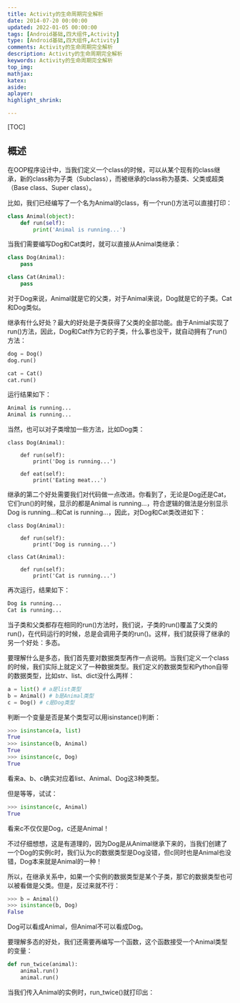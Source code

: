 ```yaml
---
title: Activity的生命周期完全解析
date: 2014-07-20 00:00:00
updated: 2022-01-05 00:00:00
tags: [Android基础,四大组件,Activity]
type: [Android基础,四大组件,Activity]
comments: Activity的生命周期完全解析
description: Activity的生命周期完全解析
keywords: Activity的生命周期完全解析
top_img:
mathjax:
katex:
aside:
aplayer:
highlight_shrink:

---
```


[TOC]

## 概述

在OOP程序设计中，当我们定义一个class的时候，可以从某个现有的class继承，新的class称为子类（Subclass），而被继承的class称为基类、父类或超类（Base class、Super class）。

比如，我们已经编写了一个名为Animal的class，有一个run()方法可以直接打印：

```python
class Animal(object):
    def run(self):
        print('Animal is running...')
```
当我们需要编写Dog和Cat类时，就可以直接从Animal类继承：

```python
class Dog(Animal):
    pass

class Cat(Animal):
    pass
```
对于Dog来说，Animal就是它的父类，对于Animal来说，Dog就是它的子类。Cat和Dog类似。

继承有什么好处？最大的好处是子类获得了父类的全部功能。由于Animial实现了run()方法，因此，Dog和Cat作为它的子类，什么事也没干，就自动拥有了run()方法：


```python
dog = Dog()
dog.run()

cat = Cat()
cat.run()
```
运行结果如下：

```python
Animal is running...
Animal is running...
```
当然，也可以对子类增加一些方法，比如Dog类：

```
class Dog(Animal):

    def run(self):
        print('Dog is running...')

    def eat(self):
        print('Eating meat...')
```
继承的第二个好处需要我们对代码做一点改进。你看到了，无论是Dog还是Cat，它们run()的时候，显示的都是Animal is running...，符合逻辑的做法是分别显示Dog is running...和Cat is running...，因此，对Dog和Cat类改进如下：


```
class Dog(Animal):

    def run(self):
        print('Dog is running...')

class Cat(Animal):

    def run(self):
        print('Cat is running...')
```
再次运行，结果如下：

```python
Dog is running...
Cat is running...
```
当子类和父类都存在相同的run()方法时，我们说，子类的run()覆盖了父类的run()，在代码运行的时候，总是会调用子类的run()。这样，我们就获得了继承的另一个好处：多态。

要理解什么是多态，我们首先要对数据类型再作一点说明。当我们定义一个class的时候，我们实际上就定义了一种数据类型。我们定义的数据类型和Python自带的数据类型，比如str、list、dict没什么两样：

```python
a = list() # a是list类型
b = Animal() # b是Animal类型
c = Dog() # c是Dog类型
```
判断一个变量是否是某个类型可以用isinstance()判断：


```python
>>> isinstance(a, list)
True
>>> isinstance(b, Animal)
True
>>> isinstance(c, Dog)
True
```
看来a、b、c确实对应着list、Animal、Dog这3种类型。

但是等等，试试：


```python
>>> isinstance(c, Animal)
True
```
看来c不仅仅是Dog，c还是Animal！

不过仔细想想，这是有道理的，因为Dog是从Animal继承下来的，当我们创建了一个Dog的实例c时，我们认为c的数据类型是Dog没错，但c同时也是Animal也没错，Dog本来就是Animal的一种！

所以，在继承关系中，如果一个实例的数据类型是某个子类，那它的数据类型也可以被看做是父类。但是，反过来就不行：


```python
>>> b = Animal()
>>> isinstance(b, Dog)
False
```
Dog可以看成Animal，但Animal不可以看成Dog。

要理解多态的好处，我们还需要再编写一个函数，这个函数接受一个Animal类型的变量：

```python
def run_twice(animal):
    animal.run()
    animal.run()
```
当我们传入Animal的实例时，run_twice()就打印出：

